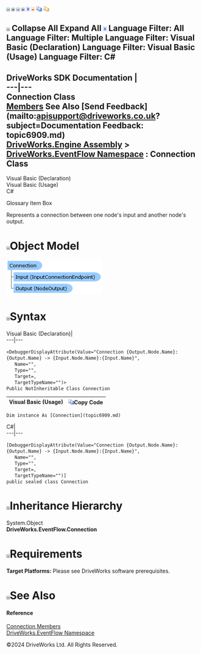 ![](dotnetimages/collapse.gif) ![](dotnetimages/expand.gif) ![](dotnetimages/collapse.gif) ![](dotnetimages/expand.gif) ![](dotnetimages/drpdown.gif) ![](dotnetimages/drpdown_orange.gif) ![](dotnetimages/copycode.gif) ![](dotnetimages/copycodeHighlight.gif)

![](dotnetimages/collapse.gif) Collapse All Expand All ![](dotnetimages/drpdown.gif) Language Filter: All  Language Filter: Multiple  Language Filter: Visual Basic (Declaration) Language Filter: Visual Basic (Usage) Language Filter: C#  
---  
DriveWorks SDK Documentation  |   
---|---  
Connection Class   
[Members](topic6910.md) See Also [Send Feedback](mailto:apisupport@driveworks.co.uk?subject=Documentation Feedback: topic6909.md)  
[DriveWorks.Engine Assembly](topic2156.md) > [DriveWorks.EventFlow Namespace](topic6871.md) : Connection Class  
---  
  
Visual Basic (Declaration)    
Visual Basic (Usage)    
C# 

Glossary Item Box

Represents a connection between one node's input and another node's output. 

# ![](dotnetimages/collapse.gif)Object Model

![](dotnetdiagramimages/image364.png)

# ![](dotnetimages/collapse.gif)Syntax

Visual Basic (Declaration)|   
---|---  
      
    
    <DebuggerDisplayAttribute(Value="Connection {Output.Node.Name}:{Output.Name} -> {Input.Node.Name}:{Input.Name}", 
       Name="", 
       Type="", 
       Target=, 
       TargetTypeName="")>
    Public NotInheritable Class Connection   
  
Visual Basic (Usage)| ![](dotnetimages/copycode.gif)Copy Code  
---|---  
      
    
    Dim instance As [Connection](topic6909.md)  
  
C#|   
---|---  
      
    
    [DebuggerDisplayAttribute(Value="Connection {Output.Node.Name}:{Output.Name} -> {Input.Node.Name}:{Input.Name}", 
       Name="", 
       Type="", 
       Target=, 
       TargetTypeName="")]
    public sealed class Connection   
  
# ![](dotnetimages/collapse.gif)Inheritance Hierarchy

System.Object  
**DriveWorks.EventFlow.Connection**  


# ![](dotnetimages/collapse.gif)Requirements

**Target Platforms:** Please see DriveWorks software prerequisites.

# ![](dotnetimages/collapse.gif)See Also

#### Reference

[Connection Members](topic6910.md)   
[DriveWorks.EventFlow Namespace](topic6871.md)

©2024 DriveWorks Ltd. All Rights Reserved.
